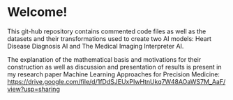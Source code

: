 # Welcome!

This git-hub repository contains commented code files as well as the datasets and their transformations used to create two AI models: Heart Disease Diagnosis AI and The Medical Imaging Interpreter AI. 

The explanation of the mathematical basis and motivations for their construction as well as discussion and presentation of results is present in my research paper Machine Learning Approaches for Precision Medicine: https://drive.google.com/file/d/1fDdSJEUxPIwHtnUkq7W48AOaWS7M_AaF/view?usp=sharing
